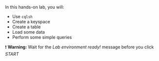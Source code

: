 In this hands-on lab, you will:

- Use `cqlsh`
- Create a keyspace
- Create a table
- Load some data
- Perform some simple queries

❗ <strong>Warning:</strong> Wait for the *Lab environment ready!* message before you click *START*
